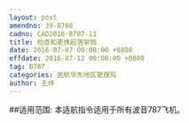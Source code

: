 ```yaml
---
layout: post
amendno: 39-8760
cadno: CAD2016-B787-11
title: 检查和更换起落架销
date: 2016-07-07 00:00:00 +0800
effdate: 2016-07-12 00:00:00 +0800
tag: B787
categories: 民航华东地区管理局
author: 王烨
---
```


##适用范围:
本适航指令适用于所有波音787飞机。

